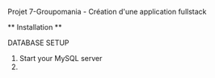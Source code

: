 Projet 7-Groupomania - Création d'une application fullstack


** Installation **

DATABASE SETUP

1. Start your MySQL server
2. 
